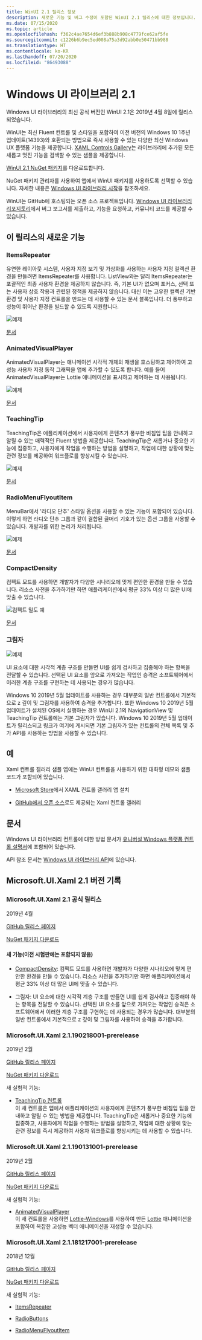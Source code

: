 ```yaml
---
title: WinUI 2.1 릴리스 정보
description: 새로운 기능 및 버그 수정이 포함된 WinUI 2.1 릴리스에 대한 정보입니다.
ms.date: 07/15/2020
ms.topic: article
ms.openlocfilehash: f362c4ae7654d6ef3b888b908c4779fce62af5fe
ms.sourcegitcommit: c1226b6b9ec5ed008a75a3d92abb0e50471bb988
ms.translationtype: HT
ms.contentlocale: ko-KR
ms.lasthandoff: 07/20/2020
ms.locfileid: "86493088"
---
```

# <a name="windows-ui-library-21"></a>Windows UI 라이브러리 2.1

Windows UI 라이브러리의 최신 공식 버전인 WinUI 2.1은 2019년 4월 8일에 릴리스되었습니다. 

WinUI는 최신 Fluent 컨트롤 및 스타일을 포함하여 이전 버전의 Windows 10 1주년 업데이트(14393)와 호환되는 방법으로 즉시 사용할 수 있는 다양한 최신 Windows UX 플랫폼 기능을 제공합니다. [XAML Controls Gallery](https://docs.microsoft.com/windows/uwp/design/controls-and-patterns/#xaml-controls-gallery)는 라이브러리에 추가된 모든 새롭고 멋진 기능을 검색할 수 있는 샘플을 제공합니다.

[WinUI 2.1 NuGet 패키지](https://www.nuget.org/packages/Microsoft.UI.Xaml/2.1.190405004)를 다운로드합니다.

NuGet 패키지 관리자를 사용하여 앱에서 WinUI 패키지를 사용하도록 선택할 수 있습니다. 자세한 내용은 [Windows UI 라이브러리 시작](https://docs.microsoft.com/uwp/toolkits/winui/getting-started)을 참조하세요.

WinUI는 GitHub에 호스팅되는 오픈 소스 프로젝트입니다. [Windows UI 라이브러리 리포지토리](https://aka.ms/winui)에서 버그 보고서를 제출하고, 기능을 요청하고, 커뮤니티 코드를 제공할 수 있습니다.

## <a name="whats-new-in-this-release"></a>이 릴리스의 새로운 기능

### <a name="itemsrepeater"></a>ItemsRepeater

유연한 레이아웃 시스템, 사용자 지정 보기 및 가상화를 사용하는 사용자 지정 컬렉션 환경을 만들려면 ItemsRepeater를 사용합니다.
ListView와는 달리 ItemsRepeater는 포괄적인 최종 사용자 환경을 제공하지 않습니다. 즉, 기본 UI가 없으며 포커스, 선택 또는 사용자 상호 작용과 관련된 정책을 제공하지 않습니다. 대신 이는 고유한 컬렉션 기반 환경 및 사용자 지정 컨트롤을 만드는 데 사용할 수 있는 문서 블록입니다. 더 풍부하고 성능이 뛰어난 환경을 빌드할 수 있도록 지원합니다.

![예제](../images/ItemsRepeater%20-%20MSN%20News.gif)

[문서](https://docs.microsoft.com/windows/uwp/design/controls-and-patterns/items-repeater)

### <a name="animatedvisualplayer"></a>AnimatedVisualPlayer

AnimatedVisualPlayer는 애니메이션 시각적 개체의 재생을 호스팅하고 제어하여 고성능 사용자 지정 동작 그래픽을 앱에 추가할 수 있도록 합니다. 예를 들어 AnimatedVisualPlayer는 Lottie 애니메이션을 표시하고 제어하는 데 사용됩니다.

![예제](../images/AnimatedVisualPlayerUpdated.gif)

[문서](https://docs.microsoft.com/windows/communitytoolkit/animations/lottie)

### <a name="teachingtip"></a>TeachingTip

TeachingTip은 애플리케이션에서 사용자에게 콘텐츠가 풍부한 비침입 팁을 안내하고 알릴 수 있는 매력적인 Fluent 방법을 제공합니다. TeachingTip은 새롭거나 중요한 기능에 집중하고, 사용자에게 작업을 수행하는 방법을 설명하고, 작업에 대한 상황에 맞는 관련 정보를 제공하여 워크플로를 향상시킬 수 있습니다.

![예제](../images/TeachingTipUpdated.gif)

[문서](https://docs.microsoft.com/windows/uwp/design/controls-and-patterns/dialogs-and-flyouts/teaching-tip)

### <a name="radiomenuflyoutitem"></a>RadioMenuFlyoutItem

MenuBar에서 '라디오 단추' 스타일 옵션을 사용할 수 있는 기능이 포함되어 있습니다. 이렇게 하면 라디오 단추 그룹과 같이 결합된 글머리 기호가 있는 옵션 그룹을 사용할 수 있습니다. 개발자를 위한 논리가 처리됩니다.

![예제](../images/RadioMenuFlyoutItem1.png)

[문서](https://docs.microsoft.com/windows/uwp/design/controls-and-patterns/menus#create-a-menu-flyout-or-a-context-menu)

### <a name="compactdensity"></a>CompactDensity

컴팩트 모드를 사용하면 개발자가 다양한 시나리오에 맞게 편안한 환경을 만들 수 있습니다. 리소스 사전을 추가하기만 하면 애플리케이션에서 평균 33% 이상 더 많은 UI에 맞출 수 있습니다.

![컴팩트 밀도 예](../images/CompactDensityUpdated.png)

[문서](https://docs.microsoft.com/windows/uwp/design/style/spacing )

### <a name="shadows"></a>그림자

![예제](../images/shadow.gif)

UI 요소에 대한 시각적 계층 구조를 만들면 UI를 쉽게 검사하고 집중해야 하는 항목을 전달할 수 있습니다. 선택된 UI 요소를 앞으로 가져오는 작업인 승격은 소프트웨어에서 이러한 계층 구조를 구현하는 데 사용되는 경우가 많습니다. 

Windows 10 2019년 5월 업데이트를 사용하는 경우 대부분의 일반 컨트롤에서 기본적으로 z 깊이 및 그림자를 사용하여 승격을 추가합니다. 또한 Windows 10 2019년 5월 업데이트가 설치된 OS에서 실행하는 경우 WinUI 2.1의 NavigationView 및 TeachingTip 컨트롤에는 기본 그림자가 있습니다. Windows 10 2019년 5월 업데이트가 릴리스되고 링크가 여기에 게시되면 기본 그림자가 있는 컨트롤의 전체 목록 및 추가 API를 사용하는 방법을 사용할 수 있습니다.

## <a name="examples"></a>예

Xaml 컨트롤 갤러리 샘플 앱에는 WinUI 컨트롤을 사용하기 위한 대화형 데모와 샘플 코드가 포함되어 있습니다.

* [Microsoft Store](
https://www.microsoft.com/p/xaml-controls-gallery/9msvh128x2zt)에서 XAML 컨트롤 갤러리 앱 설치

* [GitHub에서 오픈 소스](
https://github.com/Microsoft/Xaml-Controls-Gallery)로도 제공되는 Xaml 컨트롤 갤러리

## <a name="documentation"></a>문서

Windows UI 라이브러리 컨트롤에 대한 방법 문서가 [유니버설 Windows 플랫폼 컨트롤 설명서](/windows/uwp/design/controls-and-patterns/)에 포함되어 있습니다.

API 참조 문서는 [Windows UI 라이브러리 API](/uwp/api/overview/winui/)에 있습니다.

## <a name="microsoftuixaml-21-version-history"></a>Microsoft.UI.Xaml 2.1 버전 기록

### <a name="microsoftuixaml-21-official-release"></a>Microsoft.UI.Xaml 2.1 공식 릴리스

2019년 4월

[GitHub 릴리스 페이지](https://github.com/Microsoft/microsoft-ui-xaml/releases)

[NuGet 패키지 다운로드](https://www.nuget.org/packages/Microsoft.UI.Xaml/2.1.190405004)

#### <a name="new-feature-not-included-in-earlier-pre-releases"></a>새 기능(이전 시험판에는 포함되지 않음)

* [CompactDensity](https://docs.microsoft.com/windows/uwp/design/style/spacing): 컴팩트 모드를 사용하면 개발자가 다양한 시나리오에 맞게 편안한 환경을 만들 수 있습니다. 리소스 사전을 추가하기만 하면 애플리케이션에서 평균 33% 이상 더 많은 UI에 맞출 수 있습니다.

* 그림자: UI 요소에 대한 시각적 계층 구조를 만들면 UI를 쉽게 검사하고 집중해야 하는 항목을 전달할 수 있습니다. 선택된 UI 요소를 앞으로 가져오는 작업인 승격은 소프트웨어에서 이러한 계층 구조를 구현하는 데 사용되는 경우가 많습니다. 대부분의 일반 컨트롤에서 기본적으로 z 깊이 및 그림자를 사용하여 승격을 추가합니다.  

### <a name="microsoftuixaml-21190218001-prerelease"></a>Microsoft.UI.Xaml 2.1.190218001-prerelease

2019년 2월

[GitHub 릴리스 페이지](https://github.com/Microsoft/microsoft-ui-xaml/releases/tag/v2.1.190219001-prerelease)

[NuGet 패키지 다운로드](https://www.nuget.org/packages/Microsoft.UI.Xaml/2.1.190218001-prerelease)

새 실험적 기능:

* [TeachingTip 컨트롤](https://github.com/Microsoft/microsoft-ui-xaml/issues/21)  
  이 새 컨트롤은 앱에서 애플리케이션의 사용자에게 콘텐츠가 풍부한 비침입 팁을 안내하고 알릴 수 있는 방법을 제공합니다. TeachingTip은 새롭거나 중요한 기능에 집중하고, 사용자에게 작업을 수행하는 방법을 설명하고, 작업에 대한 상황에 맞는 관련 정보를 즉시 제공하여 사용자 워크플로를 향상시키는 데 사용할 수 있습니다.

### <a name="microsoftuixaml-21190131001-prerelease"></a>Microsoft.UI.Xaml 2.1.190131001-prerelease

2019년 2월

[GitHub 릴리스 페이지](https://github.com/Microsoft/microsoft-ui-xaml/releases/tag/v2.1.190131001-prerelease)

[NuGet 패키지 다운로드](https://www.nuget.org/packages/Microsoft.UI.Xaml/2.1.190131001-prerelease)

새 실험적 기능:

* [AnimatedVisualPlayer](https://docs.microsoft.com/uwp/api/microsoft.ui.xaml.controls.animatedvisualplayer)  
  이 새 컨트롤을 사용하면 [Lottie-Windows](https://docs.microsoft.com/windows/communitytoolkit/animations/lottie)를 사용하여 만든 [Lottie](https://github.com/airbnb/lottie) 애니메이션을 포함하여 복잡한 고성능 벡터 애니메이션을 재생할 수 있습니다.

### <a name="microsoftuixaml-21181217001-prerelease"></a>Microsoft.UI.Xaml 2.1.181217001-prerelease

2018년 12월

[GitHub 릴리스 페이지](https://github.com/Microsoft/microsoft-ui-xaml/releases/tag/v2.1.181217001-prerelease)

[NuGet 패키지 다운로드](https://www.nuget.org/packages/Microsoft.UI.Xaml/2.1.181217001-prerelease)

새 실험적 기능:

* [ItemsRepeater](https://docs.microsoft.com/uwp/api/microsoft.ui.xaml.controls.itemsrepeater)

* [RadioButtons](https://docs.microsoft.com/uwp/api/microsoft.ui.xaml.controls.radiobuttons)

* [RadioMenuFlyoutItem](https://docs.microsoft.com/uwp/api/microsoft.ui.xaml.controls.radiomenuflyoutitem)
